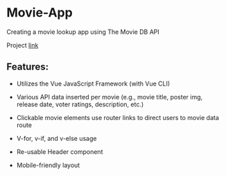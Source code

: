 # Movie-App

Creating a movie lookup app using The Movie DB API

Project [link](https://movie-app-2d782.web.app/)

<!-- Insert project img -->

## Features:

* Utilizes the Vue JavaScript Framework (with Vue CLI)

* Various API data inserted per movie (e.g., movie title, poster img, release date, voter ratings, description, etc.)

* Clickable movie elements use router links to direct users to movie data route

* V-for, v-if, and v-else usage

* Re-usable Header component

* Mobile-friendly layout